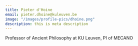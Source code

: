 ```yaml
---
title: Pieter d'Hoine
email: pieter.dhoine@kuleuven.be
image: "/images/profile-pics/dhoine.png"
description: this is meta description
---
```


Professor of Ancient Philosophy at KU Leuven, PI of MECANO
